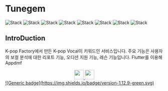 <h1 align="left">Tunegem</h1>  

<div align="left">
 
![Stack](https://img.shields.io/badge/flutter-02569B?style=for-the-badge&logo=Flutter&logoColor=white)
![Stack](https://img.shields.io/badge/android-3DDC84?style=for-the-badge&logo=Android&logoColor=white)
![Stack](https://img.shields.io/badge/apple-000000?style=for-the-badge&logo=IOS&logoColor=white)
![Stack](https://img.shields.io/badge/dart-0175C2?style=for-the-badge&logo=Dart&logoColor=white)
![Stack](https://img.shields.io/badge/kotlin-7F52FF?style=for-the-badge&logo=Kotlin&logoColor=white)
![Stack](https://img.shields.io/badge/swift-F05138?style=for-the-badge&logo=Swift&logoColor=white)
![Stack](https://img.shields.io/badge/firebase-FFCA28?style=for-the-badge&logo=Firebase&logoColor=white)
![Stack](https://img.shields.io/badge/ffmpeg-#007808?style=for-the-badge&logo=FFmpeg&logoColor=white)
  
</div>

## IntroDuction  
K-pop Factory에서 만든 K-pop Vocal이 키워드인 서비스입니다. 주요 기능은 사용자의 보컬 분석에 대한 리포트 기능, 오디션 지원 기능, 레슨 기능입니다. Flutter를 이용해 Appdmf
<!-- <div align="left">
<table>
   <tr>
      <td>
         <img width="250px" src="https://play-lh.googleusercontent.com/lv0v5TMe76It-6IoPN0iL-DRthjCUUXKV3HLFoH14L50tGjXqngvHEb8NHvUkRDKbQ=w526-h296-rw">
      </td>
      <td>
         <img width="250px" src="https://play-lh.googleusercontent.com/hZpBs3wfvZFwtQUyhYNGbnyrOXU3ULk7p9XI3qMmKEmK0sH72YOCQ_V3LltQfQawYhI=w526-h296-rw">
      </td>
      <td>
         <img width="250px" src="https://play-lh.googleusercontent.com/i_0_Cxv9QQgKi2gCKeJFAtwHYxKRcra9A5J4IrKCDCo9aLLxwbNlKV073SHxwy10bUM=w526-h296-rw">
      </td>
      <td>
         <img width="250px" src="https://play-lh.googleusercontent.com/vJXaYvCX_CZ1P9Xid7H5V52UXcVNxLASeYfFTTan7e6uv7fb3QGdtvG0m9UYXaIsI7HG=w526-h296-rw">
      </td>
      <td>
         <img width="250px" src="https://play-lh.googleusercontent.com/oUUgyj_jS_S4dXrwwkThyLeWkVO0dTq178A8g9PYHBoYNmDv3VJ5gbhJ-PB6FMJ6uvQ=w526-h296-rw">
      </td>
   </tr>
</table> 
</div> -->

<div>
  <div style="text-align:center">
     <a href="https://play.google.com/store/apps/details?id=com.vittio.tunegem&hl=ko&gl=US">
     <img width="30px" src="https://cdn-icons-png.flaticon.com/128/300/300218.png">
      <spacer>
    <a href="[https://play.google.com/store/apps/details?id=com.vittio.tunegem&hl=ko&gl=US](https://apps.apple.com/kr/app/tunegem-%EC%BC%80%EC%9D%B4%ED%8C%9D-%EB%B3%B4%EC%BB%AC%EC%9D%98-%EB%AA%A8%EB%93%A0-%EA%B2%83/id1572957226)">
    <img width="30px" src="https://cdn-icons-png.flaticon.com/128/5977/5977575.png">
 </div>  
</div> 
   ![Generic badge](https://img.shields.io/badge/version-1.12.9-green.svg)
